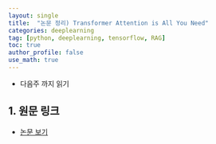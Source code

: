 ```yaml
---
layout: single
title:  "논문 정리) Transformer Attention is All You Need"
categories: deeplearning
tag: [python, deeplearning, tensorflow, RAG]
toc: true
author_profile: false
use_math: true
---
```

- 다음주 까지 읽기

## 1. 원문 링크
- [논문 보기](https://arxiv.org/abs/1706.03762)

